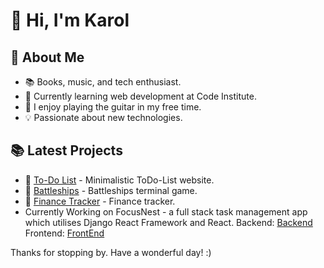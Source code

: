 # 👋 Hi, I'm Karol

## 👀 About Me
- 📚 Books, music, and tech enthusiast.
- 🌱 Currently learning web development at Code Institute.
- 🎸 I enjoy playing the guitar in my free time.
- 💡 Passionate about new technologies.

## 📚 Latest Projects
- 🔗 [To-Do List](https://github.com/KarolSU96/PP2) - Minimalistic ToDo-List website.
- 🔗 [Battleships](https://github.com/KarolSU96/PP3) - Battleships terminal game.
- 🔗 [Finance Tracker](https://github.com/KarolSU96/finance-tracker) - Finance tracker.
- Currently Working on FocusNest - a full stack task management app which utilises Django React Framework and React.
  Backend: [Backend](https://github.com/KarolSU96/focus-nest-drf-api)
  Frontend: [FrontEnd](https://github.com/KarolSU96/focus-nest)

Thanks for stopping by. Have a wonderful day! :) 
